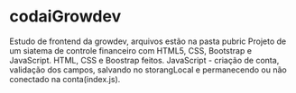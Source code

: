 # codaiGrowdev
Estudo de frontend da growdev, arquivos estão na pasta pubric
Projeto de um siatema de controle financeiro com HTML5, CSS, Bootstrap e JavaScript.
HTML, CSS e Boostrap feitos.
JavaScript - criação de conta, validação dos campos, salvando no storangLocal e permanecendo ou não conectado na conta(index.js).
